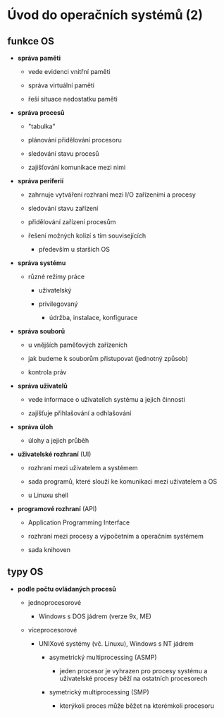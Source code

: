 # Úvod do operačních systémů (2)

## funkce OS

- **správa paměti**
  
  - vede evidenci vnitřní paměti
  
  - správa virtuální paměti
  
  - řeší situace nedostatku paměti

- **správa procesů**
  
  - "tabulka"
  
  - plánování přidělování procesoru
  
  - sledování stavu procesů
  
  - zajišťování komunikace mezi nimi

- **správa periferií**
  
  - zahrnuje vytváření rozhraní mezi I/O zařízeními a procesy
  
  - sledování stavu zařízení
  
  - přidělování zařízení procesům
  
  - řešení možných kolizí s tím souvisejících
    
    - především u starších OS

- **správa systému**
  
  - různé režimy práce
    
    - uživatelský
    
    - privilegovaný
      
      - údržba, instalace, konfigurace

- **správa souborů**
  
  - u vnějších paměťových zařízeních
  
  - jak budeme k souborům přistupovat (jednotný způsob)
  
  - kontrola práv

- **správa uživatelů**
  
  - vede informace o uživatelích systému a jejich činnosti
  
  - zajíšťuje přihlašování a odhlašování

- **správa úloh**
  
  - úlohy a jejich průběh

- **uživatelské rozhraní** (UI)
  
  - rozhraní mezi uživatelem a systémem
  
  - sada programů, které slouží ke komunikaci mezi uživatelem a OS
  
  - u Linuxu shell

- **programové rozhraní** (API)
  
  - Application Programming Interface
  
  - rozhraní mezi procesy a výpočetním a operačním systémem
  
  - sada knihoven

## typy OS

- **podle počtu ovládaných procesů**
  
  - jednoprocesorové
    
    - Windows s DOS jádrem (verze 9x, ME)
  
  - víceprocesorové
    
    - UNIXové systémy (vč. Linuxu), Windows s NT jádrem
      
      - asymetrický multiprocessing (ASMP)
        
        - jeden procesor je vyhrazen pro procesy systému a uživatelské procesy běží na ostatních procesorech
      
      - symetrický multiprocessing (SMP)
        
        - kterýkoli proces může běžet na kterémkoli procesoru
